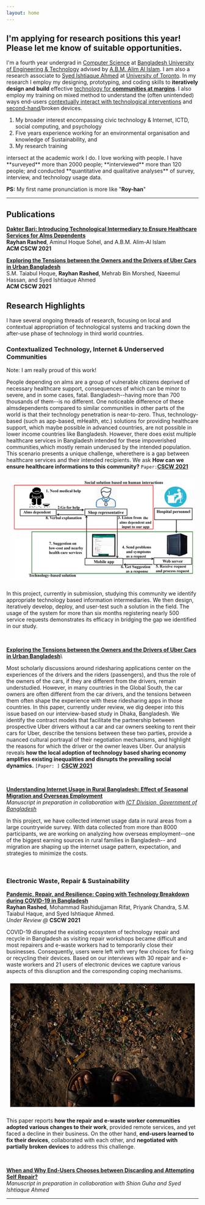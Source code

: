 ```yaml
---
layout: home
---
```


## I'm applying for research positions this year! Please let me know of suitable opportunities.

I'm a fourth year undergrad in [Computer Science][cs] at [Bangladesh University of Engineering & Technology][buet] advised by [A.B.M. Alim Al Islam][razi]. I am also a research associate to [Syed Ishtiaque Ahmed][ishtiaque] at [University of Toronto][toronto]. In my research I employ my designing, prototyping, and coding skills to **iteratively design and build** effective [technology for **communities at margins**][dakter_bari]. I also employ my training on mixed method to understand the (often unintended) ways end-users [contextually interact with technological interventions][uber] and [second-hand][second]/broken devices.
<ol>
<li> My broader interest encompassing civic technology & Internet, ICTD, social computing, and psychology</li>
<li> Five years experience working for an environmental organisation and  knowledge of Sustainability, and </li>
<li> My research training </li>
</ol>
intersect at the academic work I do. I love working with people. I have **surveyed** more than 2000 people; **interviewed** more than 120 people; and conducted **quantitative and qualitative analyses** of survey, interview, and technology usage data.

**PS:** My first name pronunciation is more like "**Roy-han**" 

[cs]: https://cse.buet.ac.bd/
[buet]: https://www.buet.ac.bd/
[toronto]: http://cs.toronto.edu/
[ishtiaque]: http://ishtiaque.net
[razi]: https://sites.google.com/site/abmalimalislam/publications
[second]: https://en.wikipedia.org/wiki/Second_hand_(disambiguation)


<!-- Papers -->
[uber]: content/papers/cscw20d-sub1291-i52.pdf
[dakter_bari]: content/papers/cscw20d-sub1862-i52.pdf
[repair_covid]: content/papers/cscw21a-sub7252-i26.pdf
[book]: content/papers/repair_ewaste_book.pdf

<!--In addition to academic publications, I've written for a general audience on topics like [political bias in search results in _The Guardian_][guardian], and [social media sites and democracy in _Wired_][wired]. 

 [wired]: https://www.wired.co.uk/article/how-to-fix-facebook
[guardian]:https://www.theguardian.com/commentisfree/2018/sep/06/google-search-results-rigged-news-donald-trump

Before my PhD, I graduated with....  -->

---
## Publications
**[Dakter Bari: Introducing Technological Intermediary to
Ensure Healthcare Services for Alms Dependents][dakter_bari]**\
**Rayhan Rashed**, Aminul Hoque Sohel, and A.B.M. Alim-Al Islam \
**ACM CSCW 2021**


**[Exploring the Tensions between the Owners and the Drivers of Uber Cars in Urban Bangladesh][uber]**\
S.M. Taiabul Hoque, **Rayhan Rashed**, Mehrab Bin Morshed, Naeemul Hassan, and Syed Ishtiaque Ahmed \
**ACM CSCW 2021**


## Research Highlights 

I have several ongoing threads of research, focusing on local and contextual appropriation of technological systems and tracking down the after-use phase of technology in third world countries.

### Contextualized Technology, Internet & Underserved Communities
Note: I am really proud of this work! 

People depending on alms are a group of vulnerable citizens deprived of necessary healthcare support, consequences of which can be minor to severe, and in some cases, fatal. Bangladesh--having more than 700 thousands of them--is no different. One noticeable difference of these almsdependents compared to similar communities in other parts of the world is that their technology penetration is near-to-zero. Thus, technology-based (such as app-based, mHealth, etc.) solutions for providing healthcare support, which maybe possible in advanced countries, are not possible in lower income countries like Bangladesh. However, there does exist multiple healthcare services in Bangladesh intended for these impoverished communities,which mostly remain underused by the intended population. This scenario presents a unique challenge, wherethere is a gap between healthcare services and their intended recipients. We ask **How can we ensure healthcare informations to this community?** `Paper:`**[CSCW 2021][dakter_bari]**

<center style="padding: 10px;">
<img src="media/0001.jpg"
     alt="System Model of Dakter Bari."
     style="max-width: 100%;" />
</center>

In this project, currently in submission, studying this community we identify appropriate technology based information intermediaries. We then design, iteratively develop, deploy, and user-test such a solution in the field. The usage of the system for more than six months registering nearly 500 service requests demonstrates its efficacy in bridging the gap we identified in our study.


<p>&nbsp;</p>


**[Exploring the Tensions between the Owners and the Drivers of Uber Cars in Urban Bangladesh][uber]**\


Most scholarly discussions around ridesharing applications center on the experiences of the drivers and the
riders (passengers), and thus the role of the owners of the cars, if they are different from the drivers, remain
understudied. However, in many countries in the Global South, the car owners are often different from the
car drivers, and the tensions between them often shape the experience with these ridesharing apps in those
countries. In this paper, currently under review, we dig deeper into this issue based on our interview-based study in Dhaka, Bangladesh. We
identify the contract models that facilitate the partnership between prospective Uber drivers without a car
and car owners seeking to rent their cars for Uber, describe the tensions between these two parties, provide a
nuanced cultural portrayal of their negotiation mechanisms, and highlight the reasons for which the driver or the owner leaves Uber. Our analysis reveals **how the local adoption of technology based sharing economy amplifies existing inequalities and disrupts the prevailing social dynamics.**  `[Paper: ]` [**CSCW 2021**][uber]

<p>&nbsp;</p>

**[Understanding Internet Usage in Rural Bangladesh: Effect of Seasonal Migration and Overseas Employment][cmd]**\
_Manuscript in preparation in collaboration with [ICT Division, Government of Bangladesh][ictd]_

In this project, we have collected internet usage data in rural areas from a large countrywide survey. With data collected from more than 8000 participants, we are working on analyzing how overseas employment--one of the biggest earning sources in rural families in Bangladesh-- and migration are shaping up the internet usage pattern, expectation, and strategies to minimize the costs.  


[ictd]: https://ictd.gov.bd/
[cmd]: www.rayhanrashed.github.io
<p>&nbsp;</p>

### Electronic Waste, Repair & Sustainability

**[Pandemic, Repair, and Resilience: Coping with Technology Breakdown during COVID-19 in Bangladesh][repair_covid]**\
**Rayhan Rashed**, Mohammad Rashidujjaman Rifat, Priyank Chandra, S.M. Taiabul Haque, and Syed Ishtiaque Ahmed.\
_Under Review @_ **CSCW 2021**


COVID-19 disrupted the existing ecosystem of technology repair and recycle in Bangladesh as visiting repair workshops became difficult and most repairers and e-waste workers had to temporarily close their businesses. Consequently, users were left with very few choices for fixing or recycling their devices. Based on our interviews with 30 repair and e-waste workers and 21 users of electronic devices we capture various aspects of this disruption and the corresponding coping mechanisms. 

<center style="padding: 10px;">
<img src="media/ewaste1.JPG"
     style="max-width: 100%;" />
</center>


This paper reports **how the repair and e-waste worker communities adopted various changes to their work**, provided remote services, and yet faced a decline in their business. On the other hand, **end-users learned to fix their devices**, collaborated with each other, and **negotiated with partially broken devices** to address this challenge.
 
 <p>&nbsp;</p>


**[When and Why End-Users Chooses between Discarding  and Attempting Self Repair?][book]**\
_Manuscript in preparation in collaboration with Shion Guha and Syed Ishtiaque Ahmed_



---
